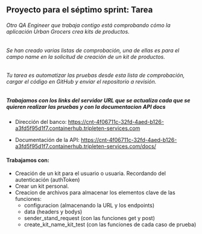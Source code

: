 ## Proyecto para el séptimo sprint: Tarea
######  Otro QA Engineer que trabaja contigo está comprobando cómo la aplicación Urban Grocers crea kits de productos. 
###### Se han creado varias listas de comprobación, una de ellas es para el campo name en la solicitud de creación de un kit de productos. 
###### Tu tarea es automatizar las pruebas desde esta lista de comprobación, cargar el código en GitHub y enviar el repositorio a revisión.

##### Trabajamos con los links del servidor URL que se actualiza cada que se quieren realizar las pruebas y con la documentacion API docs
- Dirección del banco: https://cnt-4f06711c-32fd-4aed-b126-a3fd5f95d1f7.containerhub.tripleten-services.com

- Documentación de la API: https://cnt-4f06711c-32fd-4aed-b126-a3fd5f95d1f7.containerhub.tripleten-services.com/docs/

#### Trabajamos con:
- Creación de un kit para el usuario o usuaria. Recordando del autenticación (authToken)
- Crear un kit personal.
- Creacion de archivos para almacenar los elementos clave de las funciones:
  - configuracion (almacenando la URL y los endpoints)
  - data (headers y bodys)
  - sender_stand_request (con las funciones get y post)
  - create_kit_name_kit_test (con las funciones de cada caso de prueba)
